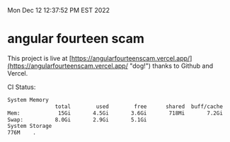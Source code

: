 Mon Dec 12 12:37:52 PM EST 2022

# angular fourteen scam


This project is live at [https://angularfourteenscam.vercel.app/](https://angularfourteenscam.vercel.app/ "dog!") thanks to Github and Vercel.

CI Status: 

```bash
System Memory
               total        used        free      shared  buff/cache   available
Mem:            15Gi       4.5Gi       3.6Gi       718Mi       7.2Gi       9.8Gi
Swap:          8.0Gi       2.9Gi       5.1Gi
System Storage
776M	.
```
